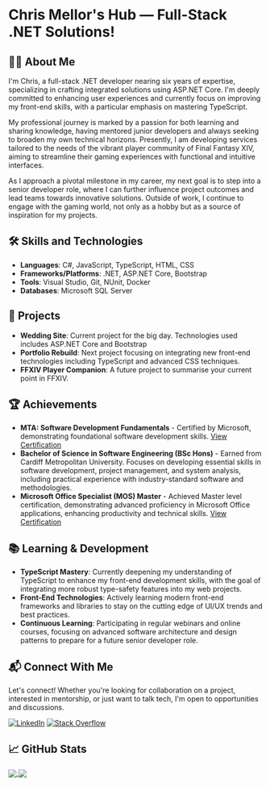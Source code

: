 # Chris Mellor's Hub — Full-Stack .NET Solutions!

## 👨‍💻 About Me
I'm Chris, a full-stack .NET developer nearing six years of expertise, specializing in crafting integrated solutions using ASP.NET Core. I'm deeply committed to enhancing user experiences and currently focus on improving my front-end skills, with a particular emphasis on mastering TypeScript.

My professional journey is marked by a passion for both learning and sharing knowledge, having mentored junior developers and always seeking to broaden my own technical horizons. Presently, I am developing services tailored to the needs of the vibrant player community of Final Fantasy XIV, aiming to streamline their gaming experiences with functional and intuitive interfaces.

As I approach a pivotal milestone in my career, my next goal is to step into a senior developer role, where I can further influence project outcomes and lead teams towards innovative solutions. Outside of work, I continue to engage with the gaming world, not only as a hobby but as a source of inspiration for my projects.

## 🛠 Skills and Technologies
- **Languages**: C#, JavaScript, TypeScript, HTML, CSS
- **Frameworks/Platforms**: .NET, ASP.NET Core, Bootstrap
- **Tools**: Visual Studio, Git, NUnit, Docker
- **Databases**: Microsoft SQL Server

## 🚀 Projects
- **Wedding Site**: Current project for the big day. Technologies used includes ASP.NET Core and Bootstrap
- **Portfolio Rebuild**: Next project focusing on integrating new front-end technologies including TypeScript and advanced CSS techniques. 
- **FFXIV Player Companion**: A future project to summarise your current point in FFXIV.

## 🏆 Achievements
- **MTA: Software Development Fundamentals** - Certified by Microsoft, demonstrating foundational software development skills. [View Certification](https://www.credly.com/badges/bd6021f2-145a-4fb7-99c4-e61ed1af155a/linked_in_profile)
- **Bachelor of Science in Software Engineering (BSc Hons)** - Earned from Cardiff Metropolitan University. Focuses on developing essential skills in software development, project management, and system analysis, including practical experience with industry-standard software and methodologies. 
- **Microsoft Office Specialist (MOS) Master** - Achieved Master level certification, demonstrating advanced proficiency in Microsoft Office applications, enhancing productivity and technical skills. [View Certification](https://www.credly.com/badges/e7720a62-815c-4318-a955-4a1c950641db/linked_in_profile)

## 📚 Learning & Development
- **TypeScript Mastery**: Currently deepening my understanding of TypeScript to enhance my front-end development skills, with the goal of integrating more robust type-safety features into my web projects.
- **Front-End Technologies**: Actively learning modern front-end frameworks and libraries to stay on the cutting edge of UI/UX trends and best practices.
- **Continuous Learning**: Participating in regular webinars and online courses, focusing on advanced software architecture and design patterns to prepare for a future senior developer role.

## 📬 Connect With Me
Let's connect! Whether you're looking for collaboration on a project, interested in mentorship, or just want to talk tech, I'm open to opportunities and discussions.

[![LinkedIn](https://img.shields.io/badge/LinkedIn-%230077B5.svg?logo=linkedin&logoColor=white)](https://linkedin.com/in/christopher-mellor) 
[![Stack Overflow](https://img.shields.io/badge/-Stackoverflow-FE7A16?logo=stack-overflow&logoColor=white)](https://stackoverflow.com/users/5918913) 

## 📈 GitHub Stats
<a href="https://github.com/anuraghazra/github-readme-stats">
<img align="center" src="https://github-readme-stats.vercel.app/api?username=chrismellor&theme=midnight-purple&hide_border=true&include_all_commits=true&count_private=true&card_width=410" />
</a>
<a href="https://github-readme-streak-stats.herokuapp.com">
<img align="center" src="https://github-readme-streak-stats.herokuapp.com/?user=chrismellor&theme=midnight-purple&hide_border=true&card_width=410" />
</a>
